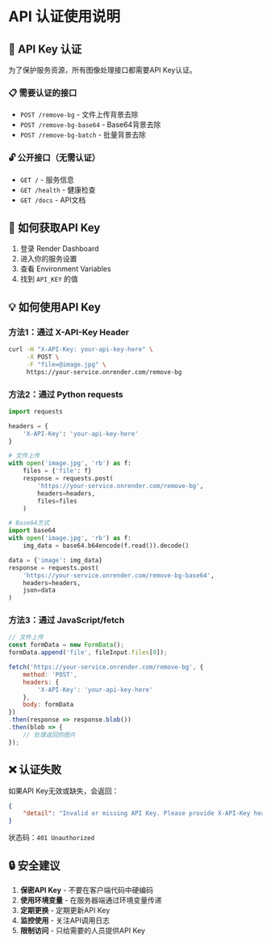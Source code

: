 # API 认证使用说明

## 🔐 API Key 认证

为了保护服务资源，所有图像处理接口都需要API Key认证。

### 📋 需要认证的接口

- `POST /remove-bg` - 文件上传背景去除
- `POST /remove-bg-base64` - Base64背景去除  
- `POST /remove-bg-batch` - 批量背景去除

### 🔓 公开接口（无需认证）

- `GET /` - 服务信息
- `GET /health` - 健康检查
- `GET /docs` - API文档

## 🔑 如何获取API Key

1. 登录 Render Dashboard
2. 进入你的服务设置
3. 查看 Environment Variables
4. 找到 `API_KEY` 的值

## 💡 如何使用API Key

### 方法1：通过 X-API-Key Header

```bash
curl -H "X-API-Key: your-api-key-here" \
     -X POST \
     -F "file=@image.jpg" \
     https://your-service.onrender.com/remove-bg
```

### 方法2：通过 Python requests

```python
import requests

headers = {
    'X-API-Key': 'your-api-key-here'
}

# 文件上传
with open('image.jpg', 'rb') as f:
    files = {'file': f}
    response = requests.post(
        'https://your-service.onrender.com/remove-bg',
        headers=headers,
        files=files
    )

# Base64方式
import base64
with open('image.jpg', 'rb') as f:
    img_data = base64.b64encode(f.read()).decode()

data = {'image': img_data}
response = requests.post(
    'https://your-service.onrender.com/remove-bg-base64',
    headers=headers,
    json=data
)
```

### 方法3：通过 JavaScript/fetch

```javascript
// 文件上传
const formData = new FormData();
formData.append('file', fileInput.files[0]);

fetch('https://your-service.onrender.com/remove-bg', {
    method: 'POST',
    headers: {
        'X-API-Key': 'your-api-key-here'
    },
    body: formData
})
.then(response => response.blob())
.then(blob => {
    // 处理返回的图片
});
```

## ❌ 认证失败

如果API Key无效或缺失，会返回：

```json
{
    "detail": "Invalid or missing API Key. Please provide X-API-Key header."
}
```

状态码：`401 Unauthorized`

## 🔒 安全建议

1. **保密API Key** - 不要在客户端代码中硬编码
2. **使用环境变量** - 在服务器端通过环境变量传递
3. **定期更换** - 定期更新API Key
4. **监控使用** - 关注API调用日志
5. **限制访问** - 只给需要的人员提供API Key 